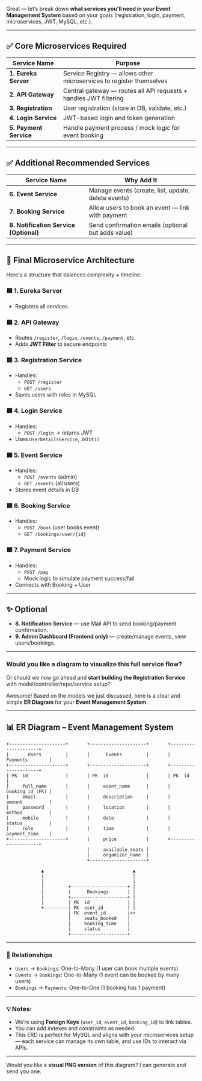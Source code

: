 Great — let’s break down **what services you'll need in your Event Management System** based on your goals (registration, login, payment, microservices, JWT, MySQL, etc.).

---

## ✅ Core Microservices Required

| Service Name         | Purpose                                                               |
|----------------------|-----------------------------------------------------------------------|
| **1. Eureka Server** | Service Registry — allows other microservices to register themselves |
| **2. API Gateway**   | Central gateway — routes all API requests + handles JWT filtering    |
| **3. Registration**  | User registration (store in DB, validate, etc.)                      |
| **4. Login Service** | JWT-based login and token generation                                  |
| **5. Payment Service** | Handle payment process / mock logic for event booking               |

---

## ✅ Additional Recommended Services

| Service Name         | Why Add It                                                            |
|----------------------|-----------------------------------------------------------------------|
| **6. Event Service**     | Manage events (create, list, update, delete events)                   |
| **7. Booking Service**   | Allow users to book an event — link with payment                     |
| **8. Notification Service (Optional)** | Send confirmation emails (optional but adds value)       |

---

## 🧱 Final Microservice Architecture

Here's a structure that balances complexity + timeline:

### 🟩 **1. Eureka Server**
- Registers all services

### 🟦 **2. API Gateway**
- Routes `/register`, `/login`, `/events`, `/payment`, etc.
- Adds **JWT Filter** to secure endpoints

### 🟨 **3. Registration Service**
- Handles:
  - `POST /register`
  - `GET /users`
- Saves users with roles in MySQL

### 🟧 **4. Login Service**
- Handles:
  - `POST /login` → returns JWT
- Uses `UserDetailsService`, `JWTUtil`

### 🟫 **5. Event Service**
- Handles:
  - `POST /events` (admin)
  - `GET /events` (all users)
- Stores event details in DB

### 🟥 **6. Booking Service**
- Handles:
  - `POST /book` (user books event)
  - `GET /bookings/user/{id}`

### 🟪 **7. Payment Service**
- Handles:
  - `POST /pay`
  - Mock logic to simulate payment success/fail
- Connects with Booking + User

---

## ✨ Optional

- **8. Notification Service** — use Mail API to send booking/payment confirmation.
- **9. Admin Dashboard (Frontend only)** — create/manage events, view users/bookings.

---

### Would you like a diagram to visualize this full service flow?
Or should we now go ahead and **start building the Registration Service** with model/controller/repo/service setup?


Awesome! Based on the models we just discussed, here is a clear and simple **ER Diagram** for your **Event Management System**.

---

## 📊 **ER Diagram – Event Management System**

```text
+---------------------+       +---------------------+       +---------------------+
|       Users         |       |      Events         |       |      Payments        |
+---------------------+       +---------------------+       +---------------------+
| PK  id              |       | PK  id              |       | PK  id              |
|     full_name       |       |     event_name      |       |     booking_id (FK) |
|     email           |       |     description     |       |     amount          |
|     password        |       |     location        |       |     method          |
|     mobile          |       |     date            |       |     status          |
|     role            |       |     time            |       |     payment_time    |
+---------------------+       |     price           |       +---------------------+
                              |     available_seats |
                              |     organizer_name  |
                              +---------------------+

             ▲                                 ▲
             |                                 |
             |                                 |
             |         +---------------------+ |
             |         |      Bookings       | |
             |         +---------------------+ |
             |         | PK  id              | |
             +---------| FK  user_id         | |
                       | FK  event_id        |<+
                       |     seats_booked    |
                       |     booking_time    |
                       |     status          |
                       +---------------------+
```

---

### 🔗 Relationships

- `Users` → `Bookings`: One-to-Many (1 user can book multiple events)
- `Events` → `Bookings`: One-to-Many (1 event can be booked by many users)
- `Bookings` → `Payments`: One-to-One (1 booking has 1 payment)

---

### 💡 Notes:
- We’re using **Foreign Keys** (`user_id`, `event_id`, `booking_id`) to link tables.
- You can add indexes and constraints as needed.
- This ERD is perfect for MySQL and aligns with your microservices setup — each service can manage its own table, and use IDs to interact via APIs.

---

Would you like a **visual PNG version** of this diagram? I can generate and send you one.